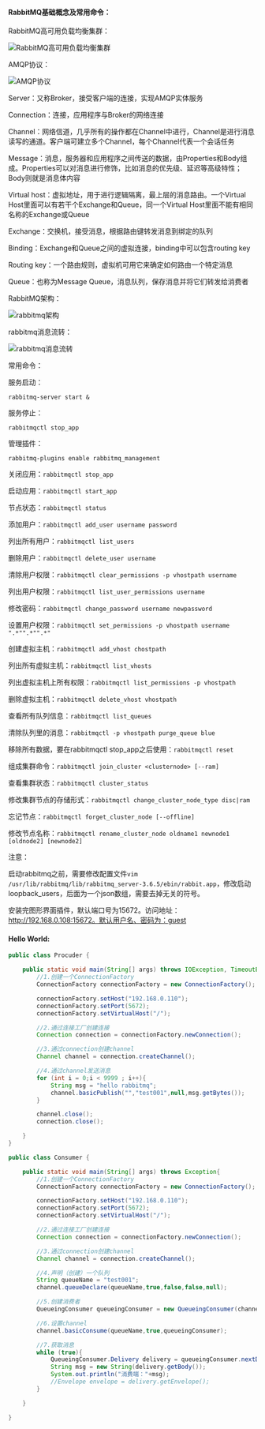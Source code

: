 #### RabbitMQ基础概念及常用命令：  

RabbitMQ高可用负载均衡集群：

![RabbitMQ高可用负载均衡集群](https://github.com/g453030291/java-2/blob/master/images/RabbitMQ高可用负载均衡集群.png)

AMQP协议：

![AMQP协议](https://github.com/g453030291/java-2/blob/master/images/AMQP协议.png)

Server：又称Broker，接受客户端的连接，实现AMQP实体服务

Connection：连接，应用程序与Broker的网络连接

Channel：网络信道，几乎所有的操作都在Channel中进行，Channel是进行消息读写的通道。客户端可建立多个Channel，每个Channel代表一个会话任务

Message：消息，服务器和应用程序之间传送的数据，由Properties和Body组成。Properties可以对消息进行修饰，比如消息的优先级、延迟等高级特性；Body则就是消息体内容

Virtual host：虚拟地址，用于进行逻辑隔离，最上层的消息路由。一个Virtual Host里面可以有若干个Exchange和Queue，同一个Virtual Host里面不能有相同名称的Exchange或Queue

Exchange：交换机，接受消息，根据路由键转发消息到绑定的队列

Binding：Exchange和Queue之间的虚拟连接，binding中可以包含routing key

Routing key：一个路由规则，虚拟机可用它来确定如何路由一个特定消息

Queue：也称为Message Queue，消息队列，保存消息并将它们转发给消费者

RabbitMQ架构：

![rabbitmq架构](https://github.com/g453030291/java-2/blob/master/images/rabbitmq架构.png)

rabbitmq消息流转：

![rabbitmq消息流转](https://github.com/g453030291/java-2/blob/master/images/rabbitmq消息流转.png)

常用命令：

服务启动：

```shell
rabbitmq-server start &
```

服务停止：

```shell
rabbitmqctl stop_app
```

管理插件：

```shell
rabbitmq-plugins enable rabbitmq_management
```

关闭应用：`rabbitmqctl stop_app`

启动应用：`rabbitmqctl start_app`

节点状态：`rabbitmqctl status`

添加用户：`rabbitmqctl add_user username password`

列出所有用户：`rabbitmqctl list_users`

删除用户：`rabbitmqctl delete_user username`

清除用户权限：`rabbitmqctl clear_permissions -p vhostpath username`

列出用户权限：`rabbitmqctl list_user_permissions username`

修改密码：`rabbitmqctl change_password username newpassword`

设置用户权限：`rabbitmqctl set_permissions -p vhostpath username ".*"".*"".*"`

创建虚拟主机：`rabbitmqctl add_vhost chostpath`

列出所有虚拟主机：`rabbitmqctl list_vhosts`

列出虚拟主机上所有权限：`rabbitmqctl list_permissions -p vhostpath`

删除虚拟主机：`rabbitmqctl delete_vhost vhostpath`

查看所有队列信息：`rabbitmqctl list_queues`

清除队列里的消息：`rabbitmqctl -p vhostpath purge_queue blue`

移除所有数据，要在rabbitmqctl stop_app之后使用：`rabbitmqctl reset`

组成集群命令：`rabbitmqctl join_cluster <clusternode> [--ram]`

查看集群状态：`rabbitmqctl cluster_status`

修改集群节点的存储形式：`rabbitmqctl change_cluster_node_type disc|ram`

忘记节点：`rabbitmqctl forget_cluster_node [--offline]`

修改节点名称：`rabbitmqctl rename_cluster_node oldname1 newnode1 [oldnode2] [newnode2]`

注意：

启动rabbitmq之前，需要修改配置文件`vim  /usr/lib/rabbitmq/lib/rabbitmq_server-3.6.5/ebin/rabbit.app`，修改启动loopback_users，后面为一个json数组，需要去掉无关的符号。

安装完图形界面插件，默认端口号为15672。访问地址：http://192.168.0.108:15672。默认用户名、密码为：guest

#### Hello World:

````java
public class Procuder {

	public static void main(String[] args) throws IOException, TimeoutException {
		//1.创建一个ConnectionFactory
		ConnectionFactory connectionFactory = new ConnectionFactory();

		connectionFactory.setHost("192.168.0.110");
		connectionFactory.setPort(5672);
		connectionFactory.setVirtualHost("/");

		//2.通过连接工厂创建连接
		Connection connection = connectionFactory.newConnection();

		//3.通过connection创建channel
		Channel channel = connection.createChannel();

		//4.通过channel发送消息
		for (int i = 0;i < 9999 ; i++){
			String msg = "hello rabbitmq";
			channel.basicPublish("","test001",null,msg.getBytes());
		}

		channel.close();
		connection.close();

	}
}
````

````java
public class Consumer {

	public static void main(String[] args) throws Exception{
		//1.创建一个ConnectionFactory
		ConnectionFactory connectionFactory = new ConnectionFactory();

		connectionFactory.setHost("192.168.0.110");
		connectionFactory.setPort(5672);
		connectionFactory.setVirtualHost("/");

		//2.通过连接工厂创建连接
		Connection connection = connectionFactory.newConnection();

		//3.通过connection创建channel
		Channel channel = connection.createChannel();

		//4.声明（创建）一个队列
		String queueName = "test001";
		channel.queueDeclare(queueName,true,false,false,null);

		//5.创建消费者
		QueueingConsumer queueingConsumer = new QueueingConsumer(channel);

		//6.设置channel
		channel.basicConsume(queueName,true,queueingConsumer);

		//7.获取消息
		while (true){
			QueueingConsumer.Delivery delivery = queueingConsumer.nextDelivery();
			String msg = new String(delivery.getBody());
			System.out.println("消费端："+msg);
			//Envelope envelope = delivery.getEnvelope();
		}

	}

}
````

